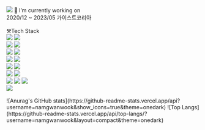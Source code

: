 
<!--
**namgwanwook/namgwanwook** is a ✨ _special_ ✨ repository because its `README.md` (this file) appears on your GitHub profile.

Here are some ideas to get you started:

-  ...
- 🌱 I’m currently learning ...
- 👯 I’m looking to collaborate on ...
- 🤔 I’m looking for help with ...
- 💬 Ask me about ...
- 📫 How to reach me: ...
- 😄 Pronouns: ...
- ⚡ Fun fact: ...
![header](https://capsule-render.vercel.app/api?text=NamGwanWook👋&type=rounded&color=auto&height=100&section=header%20render&fontSize=90)
-->


<img src="https://img.shields.io/badge/notion-000000?style=for-the-badge&logo=notion&logoColor=white">
🔭 I’m currently working on
<br/>
2020/12 ~ 2023/05 가이스트코리아
<br/>
<br/>
⚒️Tech Stack
<br/>
<img src="https://img.shields.io/badge/java-green?style=flat&logo=java&logoColor=black"/>
<img src="https://img.shields.io/badge/openjdk-FFFFFF?style=for-the-badge&logo=openjdk&logoColor=black">
<br/>
<img src="https://img.shields.io/badge/javascript-F7DF1E?style=for-the-badge&logo=javascript&logoColor=black">
<img src="https://img.shields.io/badge/jquery-0769AD?style=for-the-badge&logo=jquery&logoColor=black">
<br/>
<img src="https://img.shields.io/badge/spring-6DB33F?style=for-the-badge&logo=spring&logoColor=black">
<img src="https://img.shields.io/badge/apachemaven-C71A36?style=for-the-badge&logo=apachemaven&logoColor=black">
<br/>
<img src="https://img.shields.io/badge/apachetomcat-F8DC75?style=for-the-badge&logo=apachetomcat&logoColor=black">
<img src="https://img.shields.io/badge/redhat-EE0000?style=for-the-badge&logo=redhat&logoColor=black">
<br/>
<img src="https://img.shields.io/badge/mysql-4479A1?style=for-the-badge&logo=mysql&logoColor=black">
<img src="https://img.shields.io/badge/oracle-F80000?style=for-the-badge&logo=oracle&logoColor=black">
<br/>
<img src="https://img.shields.io/badge/eclipseide-2C2255?style=for-the-badge&logo=eclipseide&logoColor=white">
<img src="https://img.shields.io/badge/visualstudiocode-007ACC?style=for-the-badge&logo=visualstudiocode&logoColor=white">
<br>
<img src="https://img.shields.io/badge/linux-FCC624?style=for-the-badge&logo=linux&logoColor=black">
<img src="https://img.shields.io/badge/ubuntu-E95420?style=for-the-badge&logo=ubuntu&logoColor=black">
<img src="https://img.shields.io/badge/windows-0078D6?style=for-the-badge&logo=windows&logoColor=black">
<br/>
<img src="https://img.shields.io/badge/redmine-B32024?style=for-the-badge&logo=redmine&logoColor=black">
<br/>
<br/>
![Anurag's GitHub stats](https://github-readme-stats.vercel.app/api?username=namgwanwook&show_icons=true&theme=onedark)
![Top Langs](https://github-readme-stats.vercel.app/api/top-langs/?username=namgwanwook&layout=compact&theme=onedark)

